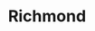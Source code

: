 ---
title:			"Richmond"
post_path:	2017-04-29-richmond
date_start:	2017_04_29
date_end:   2017_04_30
metadata:
  - year: 2017
  - cities:
      - Richmond
  - states:
      - Virginia
  - countries:
      - The United States
  - continents:
      - North America
photos:
  - ext:    01.jpg
    class:  vertical
---